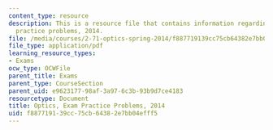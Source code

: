 ```yaml
---
content_type: resource
description: This is a resource file that contains information regarding optics exam
  practice problems, 2014.
file: /media/courses/2-71-optics-spring-2014/f887719139cc75cb64382e7bb04efff5_MIT2_71S14_s14_Prac_Probs.pdf
file_type: application/pdf
learning_resource_types:
- Exams
ocw_type: OCWFile
parent_title: Exams
parent_type: CourseSection
parent_uid: e9623177-98af-3a97-6c3b-93b9d7ce4183
resourcetype: Document
title: Optics, Exam Practice Problems, 2014
uid: f8877191-39cc-75cb-6438-2e7bb04efff5
---
```

